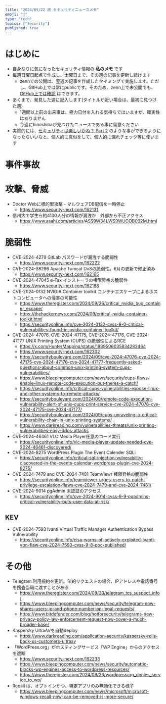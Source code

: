 ```yaml
---
title: "2024/09/22 週 セキュリティニュースメモ"
emoji: "🔖"
type: "tech"
topics: ["Security"]
published: true
---
```


# はじめに
* 自身なりに気になったセキュリティ情報の **私のメモ** です
* 毎週日曜日起点で作成し、土曜日まで、その週の記事を更新し続けます
    * zennでの公開は、翌週の記事を作成したタイミングで実施します。ただし、GitHub上では常にpublicです。そのため、zenn上で未公開でも、[GitHub上では確認](https://github.com/hinoshiba/zenn.dev/tree/main/articles) はできます。
* あくまで、発見した週に記入します(タイトルが近い場合は、最初に見つけた週)
    * 1週間以上前の出来事は、極力日付を入れる気持ちではいますが、確実性はありません
    * 今週にhinoshibaが見つけたニュースである事に留意ください
* 実質的には、[セキュリティは楽しいかね？ Part 2](https://negi.hatenablog.com/) のような事ができるようになったらいいなと、個人的に真似をして、個人的に漏れチェック等に使います

# 事件事故

# 攻撃、脅威

* Doctor Webに標的型攻撃 - マルウェアDB配信を一時停止
    * https://www.security-next.com/162131
* 信州大で学生ら約4100人分の情報が漏洩か　外部から不正アクセス
    * https://www.asahi.com/articles/ASS9W34LWS9WUOOB002M.html

# 脆弱性

* CVE-2024-4278 GitLab パスワードが漏洩する脆弱性
    * https://www.security-next.com/162222
* CVE-2024-38286 Apache Tomcat DoSの脆弱性。6月の更新で修正済み
    * https://www.security-next.com/162165
* CVE-2024-47045 e-Tax インストーラの権限昇格の脆弱性
    * https://www.security-next.com/162168
* CVE-2024-0132 NVIDIA Container toolkit コンテナエスケープによるホストコンピュータへの侵害の可能性
    * https://www.theregister.com/2024/09/26/critical_nvidia_bug_container_escape/
    * https://thehackernews.com/2024/09/critical-nvidia-container-toolkit.html
    * https://securityonline.info/cve-2024-0132-cvss-9-0-critical-vulnerabilities-found-in-nvidia-container-toolkit/
* CVE-2024-47076, CVE-2024-47175, CVE-2024-47176, CVE-2024-47177 UNIX Printing System (CUPS) の脆弱性によるRCE
    * https://x.com/HunterMapping/status/1839506035834282464
    * https://www.security-next.com/162302
    * https://securityboulevard.com/2024/09/cve-2024-47076-cve-2024-47175-cve-2024-47176-cve-2024-47177-frequently-asked-questions-about-common-unix-printing-system-cups-vulnerabilities/
    * https://www.bleepingcomputer.com/news/security/cups-flaws-enable-linux-remote-code-execution-but-theres-a-catch/
    * https://securityonline.info/critical-cups-vulnerabilities-expose-linux-and-other-systems-to-remote-attacks/
    * https://securityboulevard.com/2024/09/remote-code-execution-vulnerability-alert-of-unix-cups-print-service-cve-2024-47076-cve-2024-47175-cve-2024-47177/
    * https://securityboulevard.com/2024/09/cups-unraveling-a-critical-vulnerability-chain-in-unix-printing-systems/
    * https://www.darkreading.com/vulnerabilities-threats/unix-printing-vulnerabilities-easy-ddos-attacks
* CVE-2024-46461 VLC Media Player任意のコード実行
    * https://securityonline.info/vlc-media-player-update-needed-cve-2024-46461-discovered/
* CVE-2024-8275 WordPress Plugin The Event Calender SQLi
    * https://securityonline.info/critical-sql-injection-vulnerability-discovered-in-the-events-calendar-wordpress-plugin-cve-2024-8275/
* CVE-2024-7479 and CVE-2024-7481 TeamViewr 権限昇格の脆弱性
    * https://securityonline.info/teamviewer-urges-users-to-patch-privilege-escalation-flaws-cve-2024-7479-and-cve-2024-7481/
* CVE-2024-9014 pgAdmin 未認証のアクセス
    * https://securityonline.info/cve-2024-9014-cvss-9-9-pgadmins-critical-vulnerability-puts-user-data-at-risk/
## KEV
* CVE-2024-7593 Ivanti Virtual Traffic Manager Authentication Bypass Vulnerability
    * https://securityonline.info/cisa-warns-of-actively-exploited-ivanti-vtm-flaw-cve-2024-7593-cvss-9-8-poc-published/
# その他

* Telegram 利用規約を更新。法的リクエストの場合、IPアドレスや電話番号を捜査当局に渡すことがある
    * https://www.theregister.com/2024/09/23/telegram_tcs_suspect_info/
    * https://www.bleepingcomputer.com/news/security/telegram-now-shares-users-ip-and-phone-number-on-legal-requests/
    * https://www.bitdefender.com/blog/hotforsecurity/telegrams-new-privacy-policy-law-enforcement-request-now-cover-a-much-broader-base/
* Kaspersky UltraAVを自動deploy
    * https://www.darkreading.com/application-security/kaspersky-rolls-back-us-customers-ultraav
* 「WordPress.org」がホスティングサービス「WP Engine」からのアクセスを遮断
    * https://www.security-next.com/162233
    * https://www.bleepingcomputer.com/news/security/automattic-blocks-wp-engines-access-to-wordpress-resources/
    * https://www.theregister.com/2024/09/26/wordpressorg_denies_service_to_wp/
* Recall は、オプトインかつ、特定アプリのみ無効化できる様子
    * https://www.bleepingcomputer.com/news/microsoft/microsoft-windows-recall-now-can-be-removed-is-more-secure/
